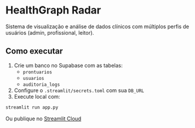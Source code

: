 # HealthGraph Radar

Sistema de visualização e análise de dados clínicos com múltiplos perfis de usuários (admin, profissional, leitor).

## Como executar

1. Crie um banco no Supabase com as tabelas:
   - `prontuarios`
   - `usuarios`
   - `auditoria_logs`
2. Configure o `.streamlit/secrets.toml` com sua `DB_URL`
3. Execute local com:
```bash
streamlit run app.py
```

Ou publique no [Streamlit Cloud](https://streamlit.io/cloud)

